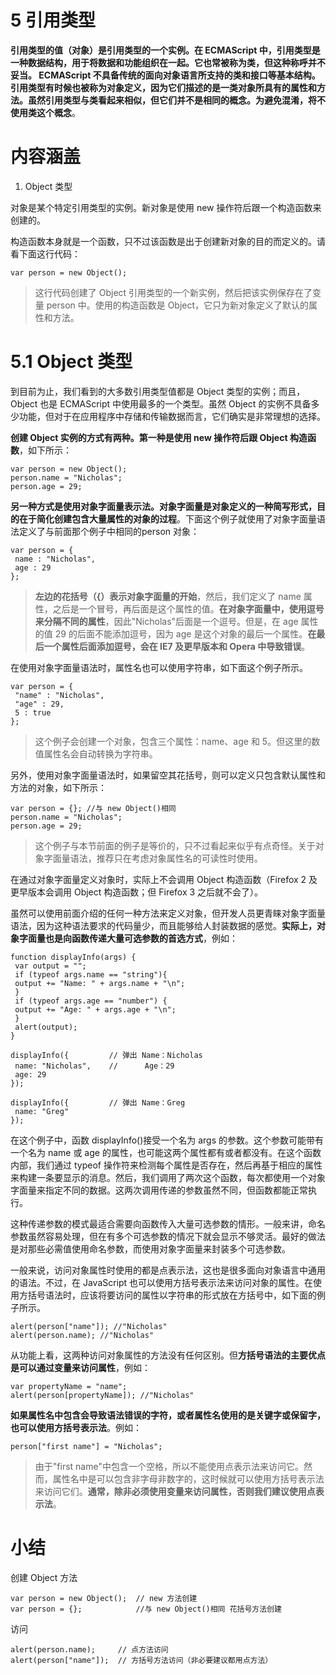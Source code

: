 # 5 引用类型

**引用类型的值（对象）是引用类型的一个实例。在 ECMAScript 中，引用类型是一种数据结构，用于将数据和功能组织在一起。它也常被称为类，但这种称呼并不妥当。 ECMAScript 不具备传统的面向对象语言所支持的类和接口等基本结构。引用类型有时候也被称为对象定义，因为它们描述的是一类对象所具有的属性和方法。虽然引用类型与类看起来相似，但它们并不是相同的概念。为避免混淆，将不使用类这个概念**。

# 内容涵盖

1. Object 类型

对象是某个特定引用类型的实例。新对象是使用 new 操作符后跟一个构造函数来创建的。

构造函数本身就是一个函数，只不过该函数是出于创建新对象的目的而定义的。请看下面这行代码：

```
var person = new Object();
```

> 这行代码创建了 Object 引用类型的一个新实例，然后把该实例保存在了变量 person 中。使用的构造函数是 Object，它只为新对象定义了默认的属性和方法。

# 5.1 Object 类型

到目前为止，我们看到的大多数引用类型值都是 Object 类型的实例；而且，Object 也是 ECMAScript 中使用最多的一个类型。虽然 Object 的实例不具备多少功能，但对于在应用程序中存储和传输数据而言，它们确实是非常理想的选择。

**创建 Object 实例的方式有两种。第一种是使用 new 操作符后跟 Object 构造函数**，如下所示：

```
var person = new Object();
person.name = "Nicholas";
person.age = 29;
```

**另一种方式是使用对象字面量表示法。对象字面量是对象定义的一种简写形式，目的在于简化创建包含大量属性的对象的过程**。下面这个例子就使用了对象字面量语法定义了与前面那个例子中相同的person 对象：

```
var person = {
 name : "Nicholas",
 age : 29
};
```

> **左边的花括号（{）表示对象字面量的开始**，然后，我们定义了 name 属性，之后是一个冒号，再后面是这个属性的值。**在对象字面量中，使用逗号来分隔不同的属性**，因此"Nicholas"后面是一个逗号。但是，在 age 属性的值 29 的后面不能添加逗号，因为 age 是这个对象的最后一个属性。**在最后一个属性后面添加逗号，会在 IE7 及更早版本和 Opera 中导致错误**。

在使用对象字面量语法时，属性名也可以使用字符串，如下面这个例子所示。

```
var person = {
 "name" : "Nicholas",
 "age" : 29,
 5 : true
};
```

> 这个例子会创建一个对象，包含三个属性：name、age 和 5。但这里的数值属性名会自动转换为字符串。

另外，使用对象字面量语法时，如果留空其花括号，则可以定义只包含默认属性和方法的对象，如下所示：

```
var person = {}; //与 new Object()相同
person.name = "Nicholas";
person.age = 29;
```

> 这个例子与本节前面的例子是等价的，只不过看起来似乎有点奇怪。关于对象字面量语法，推荐只在考虑对象属性名的可读性时使用。

在通过对象字面量定义对象时，实际上不会调用 Object 构造函数（Firefox 2 及更早版本会调用 Object 构造函数；但 Firefox 3 之后就不会了）。

虽然可以使用前面介绍的任何一种方法来定义对象，但开发人员更青睐对象字面量语法，因为这种语法要求的代码量少，而且能够给人封装数据的感觉。**实际上，对象字面量也是向函数传递大量可选参数的首选方式**，例如：

```
function displayInfo(args) {
 var output = "";
 if (typeof args.name == "string"){
 output += "Name: " + args.name + "\n";
 }
 if (typeof args.age == "number") {
 output += "Age: " + args.age + "\n";
 }
 alert(output);
}

displayInfo({         // 弹出 Name：Nicholas
 name: "Nicholas",    //      Age：29
 age: 29
});

displayInfo({         // 弹出 Name：Greg
 name: "Greg"
});
```

在这个例子中，函数 displayInfo()接受一个名为 args 的参数。这个参数可能带有一个名为 name 或 age 的属性，也可能这两个属性都有或者都没有。在这个函数内部，我们通过 typeof 操作符来检测每个属性是否存在，然后再基于相应的属性来构建一条要显示的消息。然后，我们调用了两次这个函数，每次都使用一个对象字面量来指定不同的数据。这两次调用传递的参数虽然不同，但函数都能正常执行。

这种传递参数的模式最适合需要向函数传入大量可选参数的情形。一般来讲，命名参数虽然容易处理，但在有多个可选参数的情况下就会显示不够灵活。最好的做法是对那些必需值使用命名参数，而使用对象字面量来封装多个可选参数。

一般来说，访问对象属性时使用的都是点表示法，这也是很多面向对象语言中通用的语法。不过，在 JavaScript 也可以使用方括号表示法来访问对象的属性。在使用方括号语法时，应该将要访问的属性以字符串的形式放在方括号中，如下面的例子所示。

```
alert(person["name"]); //"Nicholas"
alert(person.name); //"Nicholas"
```

从功能上看，这两种访问对象属性的方法没有任何区别。但**方括号语法的主要优点是可以通过变量来访问属性**，例如：

```
var propertyName = "name";
alert(person[propertyName]); //"Nicholas"
```

**如果属性名中包含会导致语法错误的字符，或者属性名使用的是关键字或保留字，也可以使用方括号表示法**。例如：

```
person["first name"] = "Nicholas";
```

> 由于"first name"中包含一个空格，所以不能使用点表示法来访问它。然而，属性名中是可以包含非字母非数字的，这时候就可以使用方括号表示法来访问它们。**通常，除非必须使用变量来访问属性，否则我们建议使用点表示法**。

# 小结

创建 Object 方法

```
var person = new Object();  // new 方法创建
var person = {};            //与 new Object()相同 花括号方法创建
```

访问

```
alert(person.name);     // 点方法访问
alert(person["name"]);  // 方括号方法访问（非必要建议都用点方法）
```
